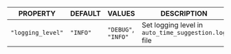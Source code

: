 | PROPERTY          | DEFAULT  | VALUES              | DESCRIPTION                                          
|-------------------|----------|---------------------|------------------------------------------------------|
| `"logging_level"` | `"INFO"` | `"DEBUG"`, `"INFO"` | Set logging level in `auto_time_suggestion.log` file |